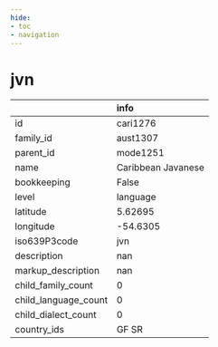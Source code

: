 ```yaml
---
hide:
- toc
- navigation
---
```

# jvn
|                      | info               |
|:---------------------|:-------------------|
| id                   | cari1276           |
| family_id            | aust1307           |
| parent_id            | mode1251           |
| name                 | Caribbean Javanese |
| bookkeeping          | False              |
| level                | language           |
| latitude             | 5.62695            |
| longitude            | -54.6305           |
| iso639P3code         | jvn                |
| description          | nan                |
| markup_description   | nan                |
| child_family_count   | 0                  |
| child_language_count | 0                  |
| child_dialect_count  | 0                  |
| country_ids          | GF SR              |